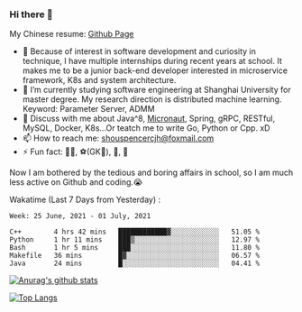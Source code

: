 ### Hi there 👋

My Chinese resume: [Github Page](https://spencercjh.github.io/resume/)

- 🔭 Because of interest in software development and curiosity in technique, I have multiple internships during recent years at school. It makes me to be a junior back-end developer interested in microservice framework, K8s and system architecture.
- 🌱 I’m currently studying software engineering at Shanghai University for master degree. My research direction is distributed machine learning. Keyword: Parameter Server, ADMM
- 💬 Discuss with me about Java^8, [Micronaut](http://micronaut.io/), Spring, gRPC, RESTful, MySQL, Docker, K8s...Or teatch me to write Go, Python or Cpp. xD
- 📫 How to reach me: shouspencercjh@foxmail.com
- ⚡ Fun fact: 🚴‍♂️, ⚽(GK🥅), 🏓, 🏸

Now I am bothered by the tedious and boring affairs in school, so I am much less active on Github and coding.😭

Wakatime (Last 7 Days from Yesterday) :

<!--START_SECTION:waka-->
```text
Week: 25 June, 2021 - 01 July, 2021

C++        4 hrs 42 mins   ████████████▓░░░░░░░░░░░░   51.05 % 
Python     1 hr 11 mins    ███▒░░░░░░░░░░░░░░░░░░░░░   12.97 % 
Bash       1 hr 5 mins     ███░░░░░░░░░░░░░░░░░░░░░░   11.80 % 
Makefile   36 mins         █▓░░░░░░░░░░░░░░░░░░░░░░░   06.57 % 
Java       24 mins         █░░░░░░░░░░░░░░░░░░░░░░░░   04.41 % 
```
<!--END_SECTION:waka-->

[![Anurag's github stats](https://github-readme-stats.vercel.app/api?username=spencercjh&theme=tokyonight&show_icons=true)](https://github.com/anuraghazra/github-readme-stats)

[![Top Langs](https://github-readme-stats.vercel.app/api/top-langs/?username=spencercjh&layout=compact&theme=tokyonight)](https://github.com/anuraghazra/github-readme-stats)
